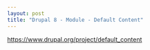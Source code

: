 ```yaml
---
layout: post
title: "Drupal 8 - Module - Default Content"
---
```

https://www.drupal.org/project/default_content
